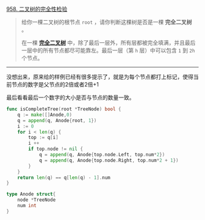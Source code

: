 [958. 二叉树的完全性检验](https://leetcode.cn/problems/check-completeness-of-a-binary-tree/)

> 给你一棵二叉树的根节点 `root` ，请你判断这棵树是否是一棵 **完全二叉树** 。
>
> 在一棵 **[完全二叉树](https://baike.baidu.com/item/完全二叉树/7773232?fr=aladdin)** 中，除了最后一层外，所有层都被完全填满，并且最后一层中的所有节点都尽可能靠左。最后一层（第 `h` 层）中可以包含 `1` 到 `2h` 个节点。

---

没想出来，原来给的样例已经有很多提示了，就是为每个节点都打上标记，使得当前节点的数字是父节点的2倍或者2倍+1

最后看看最后一个数字的大小是否与节点的数量一致。

```go
func isCompleteTree(root *TreeNode) bool {
    q := make([]Anode,0)
    q = append(q, Anode{root, 1})
    i := 0
    for i < len(q) {
        top := q[i]
        i ++
        if top.node != nil {
            q = append(q, Anode{top.node.Left, top.num*2})
            q = append(q, Anode{top.node.Right, top.num*2 + 1})
        }
    }
    return len(q) == q[len(q) - 1].num
}

type Anode struct{
    node *TreeNode
    num int
}
```

